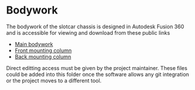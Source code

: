 # Bodywork

The bodywork of the slotcar chassis is designed in Autodesk Fusion 360 and is accessible for viewing and download from these public links
 -  [Main bodywork](https://a360.co/2JghRC2)
 -  [Front mounting column](https://a360.co/2VwQU3A) 
 -  [Back mounting column](https://a360.co/2HjDjCz) 

Direct editting access must be given by the project maintainer. 
These files could be added into this folder once the software allows any git integration or the project moves to a different tool.
